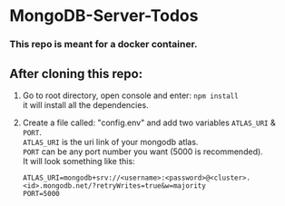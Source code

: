 # MongoDB-Server-Todos

### This repo is meant for a docker container.

## After cloning this repo:

1.  Go to root directory, open console and enter: `npm install`  
    it will install all the dependencies.

2.  Create a file called: "config.env" and add two variables `ATLAS_URI` & `PORT`.  
    `ATLAS_URI` is the uri link of your mongodb atlas.  
    `PORT` can be any port number you want (5000 is recommended).  
    It will look something like this:  
    ```
    ATLAS_URI=mongodb+srv://<username>:<password>@<cluster>.<id>.mongodb.net/?retryWrites=true&w=majority
    PORT=5000
    ```